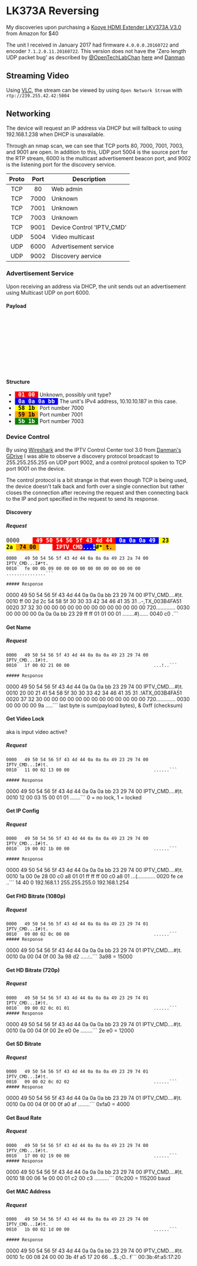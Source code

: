 # LK373A Reversing
My discoveries upon purchasing a [Kooye HDMI Extender LKV373A V3.0](https://www.amazon.com/gp/product/B01GZU7ZBA) from Amazon for $40

The unit I received in January 2017 had firmware `4.0.0.0.20160722` and encoder `7.1.2.0.11.20160722`. This version does not have the 'Zero length UDP packet bug' as described by [@OpenTechLabChan](https://twitter.com/OpenTechLabChan) [here](https://opentechlab.org.uk/videos:003:notes) and [Danman](https://blog.danman.eu/new-version-of-lenkeng-hdmi-over-ip-extender-lkv373a/)

## Streaming Video
Using [VLC](http://videolan.org), the stream can be viewed by using `Open Network Stream` with `rtp://239.255.42.42:5004`

## Networking

The device will request an IP address via DHCP but will fallback to using 192.168.1.238 when  DHCP is unavailable.

Through an nmap scan, we can see that TCP ports 80, 7000, 7001, 7003, and 9001 are open. In addition to this, UDP port 5004 is the source port for the RTP stream, 6000 is the multicast advertisement beacon port, and 9002 is the listening port for the discovery service.

|Proto| Port | Description |
|:--:|:----:|-----|
|TCP|80|Web admin|
|TCP|7000|Unknown|
|TCP|7001|Unknown|
|TCP|7003|Unknown|
|TCP|9001|Device Control 'IPTV_CMD'|
|UDP|5004|Video multicast|
|UDP|6000|Advertisement service|
|UDP|9002|Discovery aervice|

### Advertisement Service
Upon receiving an address via DHCP, the unit sends out an advertisement using Multicast UDP on port 6000.

#### Payload
<svg><tspan style="font-family: consolas,monaco,monospace; font-size: 15px;">0000&nbsp;&nbsp;&nbsp;&nbsp;</tspan><tspan style="font-family: consolas,monaco,monospace; font-size: 15px; font-weight: bold; color: white; background-color:red;">&nbsp;01 00&nbsp;</tspan><tspan style="font-family: consolas,monaco,monospace; font-size: 15px; font-weight: bold; color: white; background-color:blue">&nbsp;0a 0a 0a bb&nbsp;</tspan><tspan style="font-family: consolas,monaco,monospace; font-size: 15px; font-weight: bold; color: black; background-color:yellow">&nbsp;58 1b&nbsp;</tspan><tspan style="font-family: consolas,monaco,monospace; font-size: 15px; font-weight: bold; color: black; background-color:orange">&nbsp;59 1b&nbsp;</tspan><tspan style="font-family: consolas,monaco,monospace; font-size: 15px; font-weight: bold; color: white; background-color:green">&nbsp;5b 1b&nbsp;</tspan></svg>
    
#### Structure
- <tspan style="font-family: consolas,monaco,monospace; font-size: 15px; font-weight: bold; color: white; background-color:red;">&nbsp;01 00&nbsp;</tspan> Unknown, possibly unit type?
- <tspan style="font-family: consolas,monaco,monospace; font-size: 15px; font-weight: bold; color: white; background-color:blue">&nbsp;0a 0a 0a bb&nbsp;</tspan> The unit's IPv4 address, 10.10.10.187 in    this case.
- <tspan style="font-family: consolas,monaco,monospace; font-size: 15px; font-weight: bold; color: black; background-color:yellow">&nbsp;58 1b&nbsp;</tspan> Port number 7000
- <tspan style="font-family: consolas,monaco,monospace; font-size: 15px; font-weight: bold; color: black; background-color:orange">&nbsp;59 1b&nbsp;</tspan> Port number 7001
- <tspan style="font-family: consolas,monaco,monospace; font-size: 15px; font-weight: bold; color: white; background-color:green">&nbsp;5b 1b&nbsp;</tspan> Port number 7003

### Device Control

By using [Wireshark](http://wireshark.org) and the IPTV Control Center tool 3.0 from [Danman's GDrive](https://drive.google.com/drive/u/0/folders/0B3mWuDyxrXyKZkxwYi1JNllENXc) I was able to observe a discovery protocol broadcast to 255.255.255.255 on UDP port 9002, and a control protocol spoken to TCP port 9001 on the device.

The control protocol is a bit strange in that even though TCP is being used, the device doesn't talk back and forth over a single connection but rather closes the connection after receving the request and then connecting back to the IP and port specified in the request to send its response.

#### Discovery
##### Request
<tspan style="font-family: consolas,monaco,monospace; font-size: 15px;">0000&nbsp;&nbsp;&nbsp;&nbsp;</tspan><tspan style="font-family: consolas,monaco,monospace; font-size: 15px; font-weight: bold; color: white; background-color:red">&nbsp;49 50 54 56 5f 43 4d 44&nbsp;</tspan><tspan style="font-family: consolas,monaco,monospace; font-size: 15px; font-weight: bold; color: white; background-color:blue">&nbsp;0a 0a 0a 49&nbsp;</tspan><tspan style="font-family: consolas,monaco,monospace; font-size: 15px; font-weight: bold; color: black; background-color:yellow">&nbsp;23 2a&nbsp;</tspan><tspan style="font-family: consolas,monaco,monospace; font-size: 15px; font-weight: bold; color: black; background-color:orange">&nbsp;74 00&nbsp;</tspan><tspan style="font-family: consolas,monaco,monospace; font-size: 15px; font-weight: bold;">&nbsp;&nbsp;&nbsp;&nbsp;</tspan><tspan style="font-family: consolas,monaco,monospace; font-size: 15px; font-weight: bold; color: white; background-color:red">&nbsp;IPTV_CMD</tspan><tspan style="font-family: consolas,monaco,monospace; font-size: 15px; font-weight: bold; color: white; background-color:blue">...I</tspan><tspan style="font-family: consolas,monaco,monospace; font-size: 15px; font-weight: bold; color: black; background-color:yellow">#*</tspan><tspan style="font-family: consolas,monaco,monospace; font-size: 15px; font-weight: bold; color: black; background-color:orange">&nbsp;t.&nbsp;</tspan>
```
0000   49 50 54 56 5f 43 4d 44 0a 0a 0a 49 23 2a 74 00  IPTV_CMD...I#*t.
0010   fe 00 0b 09 00 00 00 00 00 00 00 00 00 00 00     ...............```

##### Response
```
0000   49 50 54 56 5f 43 4d 44 0a 0a 0a bb 23 29 74 00  IPTV_CMD....#)t.
0010   ff 00 2d 2c 54 58 5f 30 30 33 42 34 46 41 35 31  ..-,TX_003B4FA51
0020   37 32 30 00 00 00 00 00 00 00 00 00 00 00 00 00  720.............
0030   00 00 00 00 0a 0a 0a bb 23 29 ff ff 01 01 00 01  ........#)......
0040   c0                                               .```

#### Get Name
##### Request
```
0000   49 50 54 56 5f 43 4d 44 0a 0a 0a 49 23 29 74 00  IPTV_CMD...I#)t.
0010   1f 00 02 21 00 00                                ...!..```

##### Response
```
0000   49 50 54 56 5f 43 4d 44 0a 0a 0a bb 23 29 74 00  IPTV_CMD....#)t.
0010   20 00 21 41 54 58 5f 30 30 33 42 34 46 41 35 31   .!ATX_003B4FA51
0020   37 32 30 00 00 00 00 00 00 00 00 00 00 00 00 00  720.............
0030   00 00 00 00 9a                                   .....```
last byte is sum(payload bytes), & 0xff (checksum)

#### Get Video Lock
aka is input video active?
##### Request
```
0000   49 50 54 56 5f 43 4d 44 0a 0a 0a 49 23 29 74 00  IPTV_CMD...I#)t.
0010   11 00 02 13 00 00                                ......```

##### Response
```
0000   49 50 54 56 5f 43 4d 44 0a 0a 0a bb 23 29 74 00  IPTV_CMD....#)t.
0010   12 00 03 15 00 01 01                             .......```
0 = no lock, 1 = locked

#### Get IP Config
##### Request
```
0000   49 50 54 56 5f 43 4d 44 0a 0a 0a 49 23 29 74 00  IPTV_CMD...I#)t.
0010   19 00 02 1b 00 00                                ......```

##### Response
```
0000   49 50 54 56 5f 43 4d 44 0a 0a 0a bb 23 29 74 00  IPTV_CMD....#)t.
0010   1a 00 0e 28 00 c0 a8 01 01 ff ff ff 00 c0 a8 01  ...(............
0020   fe ce                                            ..```
14 40 0 192.168.1.1 255.255.255.0 192.168.1.254

#### Get FHD Bitrate (1080p)
##### Request
```
0000   49 50 54 56 5f 43 4d 44 0a 0a 0a 49 23 29 74 01  IPTV_CMD...I#)t.
0010   09 00 02 0c 00 00                                ......```
##### Response
```
0000   49 50 54 56 5f 43 4d 44 0a 0a 0a bb 23 29 74 01  IPTV_CMD....#)t.
0010   0a 00 04 0f 00 3a 98 d2                          .....:..```
3a98 = 15000
#### Get HD Bitrate (720p)
##### Request
```
0000   49 50 54 56 5f 43 4d 44 0a 0a 0a 49 23 29 74 01  IPTV_CMD...I#)t.
0010   09 00 02 0c 01 01                                ......```
##### Response
```
0000   49 50 54 56 5f 43 4d 44 0a 0a 0a bb 23 29 74 01  IPTV_CMD....#)t.
0010   0a 00 04 0f 00 2e e0 0e                          ........```
2e e0 = 12000
#### Get SD Bitrate
##### Request
```
0000   49 50 54 56 5f 43 4d 44 0a 0a 0a 49 23 29 74 01  IPTV_CMD...I#)t.
0010   09 00 02 0c 02 02                                ......```
##### Response
```
0000   49 50 54 56 5f 43 4d 44 0a 0a 0a bb 23 29 74 01  IPTV_CMD....#)t.
0010   0a 00 04 0f 00 0f a0 af                          ........```
0xfa0 = 4000
#### Get Baud Rate
##### Request
```
0000   49 50 54 56 5f 43 4d 44 0a 0a 0a 49 23 29 74 00  IPTV_CMD...I#)t.
0010   17 00 02 19 00 00                                ......```
##### Response
```
0000   49 50 54 56 5f 43 4d 44 0a 0a 0a bb 23 29 74 00  IPTV_CMD....#)t.
0010   18 00 06 1e 00 00 01 c2 00 c3                    ..........```
01c200 = 115200 baud
#### Get MAC Address
##### Request
```
0000   49 50 54 56 5f 43 4d 44 0a 0a 0a 49 23 29 74 00  IPTV_CMD...I#)t.
0010   1b 00 02 1d 00 00                                ......```

##### Response
```
0000   49 50 54 56 5f 43 4d 44 0a 0a 0a bb 23 29 74 00  IPTV_CMD....#)t.
0010   1c 00 08 24 00 00 3b 4f a5 17 20 66              ...$..;O.. f```
00:3b:4f:a5:17:20

